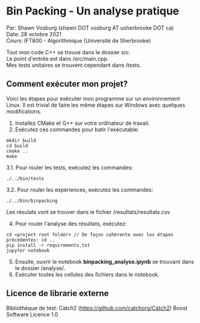 # Bin Packing - Un analyse pratique

Par: Shawn Vosburg (shawn DOT vosburg AT usherbrooke DOT ca)  
Date: 28 octobre 2021  
Cours: IFT800 - Algorithmique (Université de Sherbrooke)  

Tout mon code C++ se trouve dans le dossier src.  
Le point d'entrée est dans /src/main.cpp.  
Mes tests unitaires se trouvent cependant dans /tests.  

## Comment exécuter mon projet?

Voici les étapes pour exécuter mon programme sur un environnement Linux. Il est trivial de faire les même étapes sur Windows avec quelques modifications. 

1. Installez CMake et G++ sur votre ordinateur de travail.
2. Exécutez ces commandes pour batir l'exécutable:
```
mkdir build
cd build
cmake ..
make
```
3.1. Pour rouler les tests, exécutez les commandes:
```
./../bin/tests
```

3.2. Pour rouler les expériences, exécutez les commandes:
```
./../bin/binpacking
```

Les résulats vont se trouver dans le fichier <project root folder>/resultats/resultats.csv

4. Pour rouler l'analyse des résultats, exécutez:
```
cd <project root folder> // De façon cohérente avec les étapes précédentes: cd ..  
pip install -r requirements.txt
jupyter notebook
```
5. Ensuite, ouvrir le notebook **binpacking_analyse.ipynb** se trouvant dans le dossier /analyse/. 
6. Exécuter toutes les cellules des fichiers dans le notebook.

  
## Licence de librarie externe
Bibliothèque de test: Catch2 (https://github.com/catchorg/Catch2) Boost Software Licence 1.0
